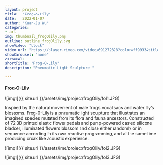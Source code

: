 ```yaml
---
layout: project
title:  "Frog-o-Lily"
date:   2022-01-07
author: "Kuan-Ju Wu"
categories:
- art
img: thumbnail_frogOlily.png
outline: outline_frogOlily.svg
showVideo: "block"
video_url: "https://player.vimeo.com/video/691272328?color=ff9933&title=0&byline=0&portrait=0"
showCarousel: "none"
carousel:
shortTitle: "Frog-O-Lily"
description: "Pneumatic Light Sculpture "

---
```

#### Frog-O-Lily ####


![img1]({{ site.url }}/assets/img/project/frogOlily/fol1.JPG)


Inspired by the natural movement of male frog’s vocal sacs and water lily’s blossoms. Frog-0-Lily is a pneumatic light sculpture that illustrates an imagined species mutated from its flora and fauna ancestors. Constructed of 72 3D printed elastic flower pedals and pump-powered casted silicone bladder, illuminated flowers blossom and close either randomly or in sequence according to its own reactive programming, and at the same time producing croak like acoustic experience.

![img1]({{ site.url }}/assets/img/project/frogOlily/fol2.JPG)

![img1]({{ site.url }}/assets/img/project/frogOlily/fol3.JPG)










